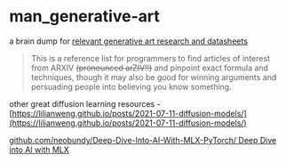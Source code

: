 # man_generative-art


a brain dump for [relevant generative art research and datasheets
](https://github.com/exdysa/man_generative-art/wiki)

> This is a reference list for programmers to find articles of interest from ARXIV ~~(pronounced arZIV!!)~~ and pinpoint exact formula and techniques, though it may also be good for winning arguments and persuading people into believing you know something.
>
other great diffusion learning resources -
[https://lilianweng.github.io/posts/2021-07-11-diffusion-models/](https://lilianweng.github.io/posts/2021-07-11-diffusion-models/)


[github.com/neobundy/Deep-Dive-Into-AI-With-MLX-PyTorch/ Deep Dive into AI with MLX](https://github.com/neobundy/Deep-Dive-Into-AI-With-MLX-PyTorch/tree/master/deep-dives)

